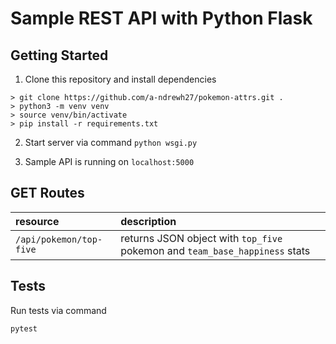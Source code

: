 # Sample REST API with Python Flask

## Getting Started

1. Clone this repository and install dependencies

```
> git clone https://github.com/a-ndrewh27/pokemon-attrs.git .
> python3 -m venv venv
> source venv/bin/activate
> pip install -r requirements.txt
```

2. Start server via command `python wsgi.py`

3. Sample API is running on `localhost:5000`

## GET Routes

| resource                | description                                                                 |
| :---------------------- | :-------------------------------------------------------------------------- |
| `/api/pokemon/top-five` | returns JSON object with `top_five` pokemon and `team_base_happiness` stats |

## Tests

Run tests via command

```
pytest
```
